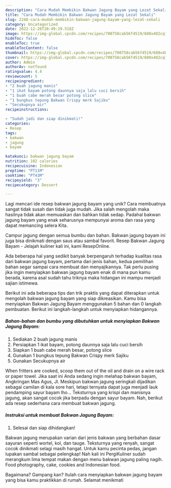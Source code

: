 ```yaml
---
description: "Cara Mudah Membikin Bakwan Jagung Bayam yang Lezat Sekali"
title: "Cara Mudah Membikin Bakwan Jagung Bayam yang Lezat Sekali"
slug: 2248-cara-mudah-membikin-bakwan-jagung-bayam-yang-lezat-sekali
category: Uncategorized
date: 2022-12-26T20:49:29.518Z
image: https://img-global.cpcdn.com/recipes/700758cab56f4519/680x482cq70/bakwan-jagung-bayam-foto-resep-utama.jpg
hideToc: false
enableToc: true
enableTocContent: false
thumbnail: https://img-global.cpcdn.com/recipes/700758cab56f4519/680x482cq70/bakwan-jagung-bayam-foto-resep-utama.jpg
cover: https://img-global.cpcdn.com/recipes/700758cab56f4519/680x482cq70/bakwan-jagung-bayam-foto-resep-utama.jpg
author: Admin
authorAv: notfound
ratingvalue: 4.4
reviewcount: 5
recipeingredient:
- "2 buah jagung manis"
- "1 ikat bayam potong daunnya saja lalu cuci bersih"
- "1 buah cabe merah besar potong slice"
- "1 bungkus tepung Bakwan Crispy merk Sajiku"
- "Secukupnya air"
recipeinstructions:

- "Sudah jadi dan siap dinikmati!"
categories:
- Resep
tags:
- bakwan
- jagung
- bayam

katakunci: bakwan jagung bayam 
nutrition: 102 calories
recipecuisine: Indonesian
preptime: "PT11M"
cooktime: "PT43M"
recipeyield: "3"
recipecategory: Dessert

---
```





Lagi mencari ide resep bakwan jagung bayam yang unik? Cara membuatnya sangat tidak susah dan tidak juga mudah. Jika salah mengolah maka hasilnya tidak akan memuaskan dan bahkan tidak sedap. Padahal bakwan jagung bayam yang enak seharusnya mempunyai aroma dan rasa yang dapat memancing selera Kita.





Campur jagung dengan semua bumbu dan bahan. Bakwan jagung bayam ini juga bisa dinikmati dengan saus atau sambal favorit. Resep Bakwan Jagung Bayam - Jelajah kuliner kali ini, kami ResepOnline.

Ada beberapa hal yang sedikit banyak berpengaruh terhadap kualitas rasa dari bakwan jagung bayam, pertama dari jenis bahan, kedua pemilihan bahan segar sampai cara membuat dan menyajikannya. Tak perlu pusing jika ingin menyiapkan bakwan jagung bayam enak di mana pun kamu berada, karena asal sudah tahu triknya maka hidangan ini mampu menjadi sajian istimewa.






Berikut ini ada beberapa tips dan trik praktis yang dapat diterapkan untuk mengolah bakwan jagung bayam yang siap dikreasikan. Kamu bisa menyiapkan Bakwan Jagung Bayam menggunakan 5 bahan dan 0 langkah pembuatan. Berikut ini langkah-langkah untuk menyiapkan hidangannya.

<!--inarticleads1-->

##### Bahan-bahan dan bumbu yang dibutuhkan untuk menyiapkan Bakwan Jagung Bayam:

1. Sediakan 2 buah jagung manis
1. Persiapkan 1 ikat bayam, potong daunnya saja lalu cuci bersih
1. Siapkan 1 buah cabe merah besar, potong slice
1. Gunakan 1 bungkus tepung Bakwan Crispy merk Sajiku
1. Gunakan Secukupnya air


When fritters are cooked, scoop them out of the oil and drain on a wire rack or paper towel. Jika saat ini Anda sedang ingin melahap bakwan bayam, Angkringan Mas Agus, Jl. Meskipun bakwan jagung seringkali dijadikan sebagai camilan di kala sore hari, tetapi ternyata dapat juga menjadi lauk pendamping sayur bayam lho… Teksturnya yang krispi dan manisnya jagung, akan sangat cocok jika berpadu dengan sayur bayam. Nah, berikut ada resep sederhana cara membuat bakwan jagung. 

<!--inarticleads2-->

##### Instruksi untuk membuat Bakwan Jagung Bayam:


1. Selesai dan siap dihidangkan!

Bakwan jagung merupakan varian dari jenis bakwan yang berbahan dasar sayuran seperti wortel, kol, dan tauge. Teksturnya yang renyah, sangat cocok dinikmati selagi masih hangat. Untuk kamu pecinta pedas, jangan lupakan sambal sebagai pelengkap! Nah kali ini PergiKuliner sudah merangkum lima tempat makan dengan menu bakwan jagung paling nagih. Food photography, cake, cookies and Indonesian food. 

Bagaimana? Gampang kan? Itulah cara menyiapkan bakwan jagung bayam yang bisa kamu praktikkan di rumah. Selamat menikmati
